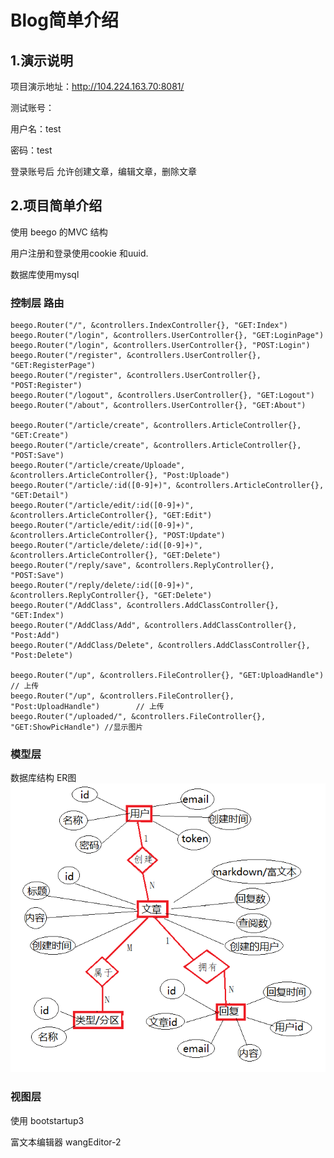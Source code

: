 #                  Blog简单介绍
## 1.演示说明
 项目演示地址：http://104.224.163.70:8081/
 
 测试账号：
 
 用户名：test
 
 密码：test
 
 登录账号后 允许创建文章，编辑文章，删除文章

## 2.项目简单介绍

  使用 beego 的MVC 结构
  
  用户注册和登录使用cookie 和uuid.
  
  数据库使用mysql

### 控制层    路由

```
beego.Router("/", &controllers.IndexController{}, "GET:Index")
beego.Router("/login", &controllers.UserController{}, "GET:LoginPage")
beego.Router("/login", &controllers.UserController{}, "POST:Login")
beego.Router("/register", &controllers.UserController{}, "GET:RegisterPage")
beego.Router("/register", &controllers.UserController{}, "POST:Register")
beego.Router("/logout", &controllers.UserController{}, "GET:Logout")
beego.Router("/about", &controllers.UserController{}, "GET:About")

beego.Router("/article/create", &controllers.ArticleController{}, "GET:Create")
beego.Router("/article/create", &controllers.ArticleController{}, "POST:Save")
beego.Router("/article/create/Uploade", &controllers.ArticleController{}, "Post:Uploade")
beego.Router("/article/:id([0-9]+)", &controllers.ArticleController{}, "GET:Detail")
beego.Router("/article/edit/:id([0-9]+)", &controllers.ArticleController{}, "GET:Edit")
beego.Router("/article/edit/:id([0-9]+)", &controllers.ArticleController{}, "POST:Update")
beego.Router("/article/delete/:id([0-9]+)", &controllers.ArticleController{}, "GET:Delete")
beego.Router("/reply/save", &controllers.ReplyController{}, "POST:Save")
beego.Router("/reply/delete/:id([0-9]+)", &controllers.ReplyController{}, "GET:Delete")
beego.Router("/AddClass", &controllers.AddClassController{}, "GET:Index")
beego.Router("/AddClass/Add", &controllers.AddClassController{}, "Post:Add")
beego.Router("/AddClass/Delete", &controllers.AddClassController{}, "Post:Delete")

beego.Router("/up", &controllers.FileController{}, "GET:UploadHandle")         // 上传
beego.Router("/up", &controllers.FileController{}, "Post:UploadHandle")        // 上传
beego.Router("/uploaded/", &controllers.FileController{}, "GET:ShowPicHandle") //显示图片
```

### 模型层
   数据库结构 ER图
 ![image](https://github.com/lvchay00/myblog2/blob/master/static/imgs/%E6%95%B0%E6%8D%AE%E5%BA%93ER%E5%9B%BE.png?raw=true)  
 
###  视图层 
   使用 bootstartup3
   
   富文本编辑器 wangEditor-2
